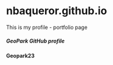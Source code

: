 # nbaqueror.github.io
This is my profile - portfolio page 
##### GeoPark GitHub profile   
#### Geopark23
